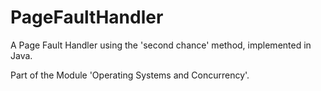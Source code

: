 # PageFaultHandler
A Page Fault Handler using the 'second chance' method, implemented in Java.

Part of the Module 'Operating Systems and Concurrency'.
